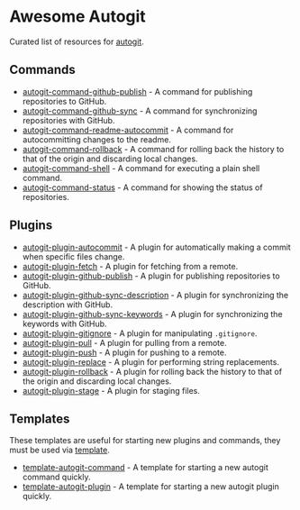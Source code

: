 
# Awesome Autogit

Curated list of resources for [autogit](https://github.com/fabiospampinato/autogit).

## Commands

- [autogit-command-github-publish](https://github.com/fabiospampinato/autogit-command-github-publish) - A command for publishing repositories to GitHub.
- [autogit-command-github-sync](https://github.com/fabiospampinato/autogit-command-github-sync) - A command for synchronizing repositories with GitHub.
- [autogit-command-readme-autocommit](https://github.com/fabiospampinato/autogit-command-readme-autocommit) - A command for autocommitting changes to the readme.
- [autogit-command-rollback](https://github.com/fabiospampinato/autogit-command-rollback) - A command for rolling back the history to that of the origin and discarding local changes.
- [autogit-command-shell](https://github.com/fabiospampinato/autogit-command-shell) - A command for executing a plain shell command.
- [autogit-command-status](https://github.com/fabiospampinato/autogit-command-status) - A command for showing the status of repositories.

## Plugins

- [autogit-plugin-autocommit](https://github.com/fabiospampinato/autogit-plugin-autocommit) - A plugin for automatically making a commit when specific files change.
- [autogit-plugin-fetch](https://github.com/fabiospampinato/autogit-plugin-fetch) - A plugin for fetching from a remote.
- [autogit-plugin-github-publish](https://github.com/fabiospampinato/autogit-plugin-github-publish) - A plugin for publishing repositories to GitHub.
- [autogit-plugin-github-sync-description](https://github.com/fabiospampinato/autogit-plugin-github-sync-description) - A plugin for synchronizing the description with GitHub.
- [autogit-plugin-github-sync-keywords](https://github.com/fabiospampinato/autogit-plugin-github-sync-keywords) - A plugin for synchronizing the keywords with GitHub.
- [autogit-plugin-gitignore](https://github.com/fabiospampinato/autogit-plugin-gitignore) - A plugin for manipulating `.gitignore`.
- [autogit-plugin-pull](https://github.com/fabiospampinato/autogit-plugin-pull) - A plugin for pulling from a remote.
- [autogit-plugin-push](https://github.com/fabiospampinato/autogit-plugin-push) - A plugin for pushing to a remote.
- [autogit-plugin-replace](https://github.com/fabiospampinato/autogit-plugin-replace) - A plugin for performing string replacements.
- [autogit-plugin-rollback](https://github.com/fabiospampinato/autogit-plugin-rollback) - A plugin for rolling back the history to that of the origin and discarding local changes.
- [autogit-plugin-stage](https://github.com/fabiospampinato/autogit-plugin-stage) - A plugin for staging files.

## Templates

These templates are useful for starting new plugins and commands, they must be used via [template](https://github.com/fabiospampinato/template).

- [template-autogit-command](https://github.com/fabiospampinato/template-autogit-command) - A template for starting a new autogit command quickly.
- [template-autogit-plugin](https://github.com/fabiospampinato/template-autogit-plugin) - A template for starting a new autogit plugin quickly.
